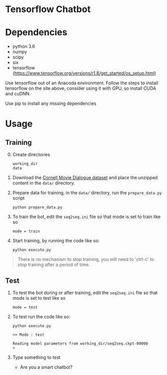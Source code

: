 # Tensorflow Chatbot

Dependencies
============
* python 3.6
* numpy
* scipy 
* six
* tensorflow (https://www.tensorflow.org/versions/r1.8/get_started/os_setup.html)

Use tensorflow out of an Anacoda environment. Follow the steps to install tensorflow on the site above, consider using it with GPU, so install CUDA and cuDNN.

Use pip to install any missing dependencies

Usage
===========

Training
--------------------

0. Create directories
    ```
    working_dir
    data
    ```

1. Download the [Cornell Movie Dialogue dataset](https://www.cs.cornell.edu/~cristian/Cornell_Movie-Dialogs_Corpus.html) and place the unzipped content in the `data/` directory.

2. Prepare data for training, in the `data/` directory, run the `prepare_data.py` script
    ```
    python prepare_data.py
    ```

3. To train the bot, edit the `seq2seq.ini` file so that mode is set to train like so
	```
	mode = train
	```
	
4. Start training, by running the code like so:
	```
    python execute.py
	```

> There is no mechanism to stop training, you will need to 'ctrl-c' to stop training after a period of time.


Test
-------------

1. To test the bot during or after training, edit the `seq2seq.ini` file so that mode is set to test like so

    `mode = test`

2. To test run the code like so:

    ```
    python execute.py

    >> Mode : test

    Reading model parameters from working_dir/seq2seq.ckpt-00000
    >    
    ```

3. Type something to test
    - Are you a smart chatbot?
